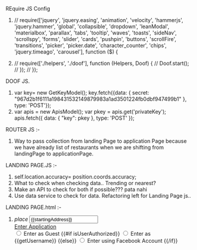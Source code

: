 REquire JS Config

1. // require(['jquery', 'jquery.easing', 'animation', 'velocity', 'hammerjs', 'jquery.hammer', 'global', 'collapsible', 'dropdown', 'leanModal', 'materialbox', 'parallax', 'tabs', 'tooltip', 'waves', 'toasts', 'sideNav', 'scrollspy', 'forms', 'slider', 'cards', 'pushpin', 'buttons', 'scrollFire', 'transitions', 'picker', 'picker.date', 'character_counter', 'chips', 'jquery.timeago', 'carousel'], function ($) {

2. // 	require(['./helpers', './doof'], function (Helpers, Doof) {
// 		Doof.start();
// 	});
// });


DOOF JS.
1. var key= new GetKeyModel(); key.fetch({data: { secret: "967d2b1f6111a198431532149879983a1ad3501224fb0dbf947499b1" }, type: 'POST'});
2. var apis = new ApisModel(); var pkey = apis.get('privateKey'); apis.fetch({ data: { "key": pkey }, type: 'POST' });


ROUTER JS :-
1. Way to pass collection from landing Page to application Page because we have already list of restaurants when we are shifting from landingPage to applicationPage.


LANDING PAGE.JS :-
1. self.location.accuracy= position.coords.accuracy;
2. What to check when checking data.. Trending or nearest?
3. Make an API to check for both if possible??? pata nahi
4. Use data service to check for data. Refactoring left for Landing Page js..


LANDING PAGE.html :-
1.	<div class="landing-content__enter_application">
		<div class="landingPage-content__locationBox-wrapper">
			<label for="landingPage-locationBox"><i class="material-icons">place</i></label>
			<input type="text" id="landingPage-locationBox" name="landingPage-locationBox" class="search-box" placeholder="Enter your location"
			value="{{startingAddress}}">
		</div>
		<div class="landingPage-content__enterApplication-wrapper">
			<div class="landingPage-content__enter-btn"><a href="#/application" id="landingPage-enter-btn" class="btn waves-effect waves-light">Enter Application</a></div>
			<input type="radio" name="enter_as" id="guest">
			<label for="guest">Enter as Guest</label>
			{{#if isUserAuthorized}}
			<input type="radio" name="enter_as" id="facebook" class="is_logged">
			<label for="facebook">
				Enter as {{getUsername}}
			</label>
			{{else}}
			<input type="radio" name="enter_as" id="facebook" class="is_not_logged">
			<label for="facebook">
				Enter using Facebook Account
			</label>
			{{/if}}
		</div>
	</div>
	<!--<div class="landingPage-content__madmachines">
        <p>Created by</p>
        <a href="http://www.madmachines.io" target="_blank">Mad Machines</a>
    </div>-->


